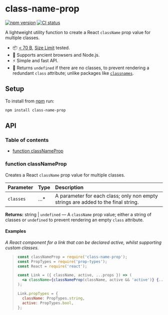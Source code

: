 # class-name-prop

[![npm version](https://badgen.net/npm/v/class-name-prop)](https://npm.im/class-name-prop) [![CI status](https://github.com/jaydenseric/class-name-prop/workflows/CI/badge.svg)](https://github.com/jaydenseric/class-name-prop/actions)

A lightweight utility function to create a React `className` prop value for multiple classes.

- 📦 [< 70 B](https://bundlephobia.com/result?p=class-name-prop), [Size Limit](https://github.com/ai/size-limit) tested.
- 💪 Supports ancient browsers and Node.js.
- ⚡️ Simple and fast API.
- 🧠 Returns `undefined` if there are no classes, to prevent rendering a redundant `class` attribute; unlike packages like [`classnames`](https://github.com/JedWatson/classnames).

## Setup

To install from [npm](https://npmjs.com) run:

```sh
npm install class-name-prop
```

## API

### Table of contents

- [function classNameProp](#function-classnameprop)

### function classNameProp

Creates a React `className` prop value for multiple classes.

| Parameter | Type | Description |
| :-- | :-- | :-- |
| `classes` | …\* | A parameter for each class; only non empty strings are added to the final string. |

**Returns:** string | `undefined` — A `className` prop value; either a string of classes or `undefined` to prevent rendering an empty `class` attribute.

#### Examples

_A React component for a link that can be declared active, whilst supporting custom classes._

> ```jsx
> const classNameProp = require('class-name-prop');
> const PropTypes = require('prop-types');
> const React = require('react');
>
> const Link = ({ className, active, ...props }) => (
>   <a className={classNameProp(className, active && 'active')} {...props} />
> );
>
> Link.propTypes = {
>   className: PropTypes.string,
>   active: PropTypes.bool,
> };
> ```
